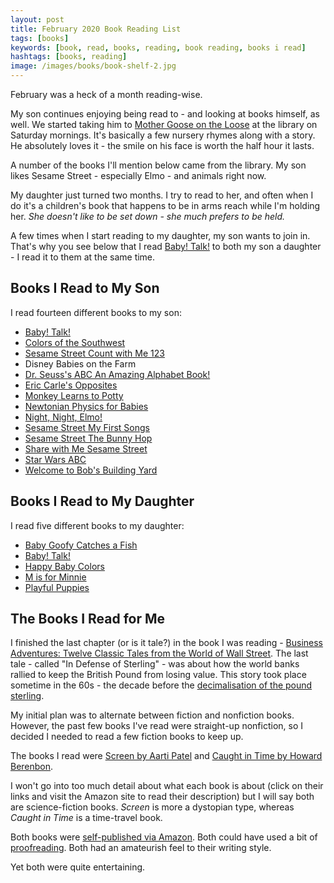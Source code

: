 ```yaml
---
layout: post
title: February 2020 Book Reading List
tags: [books]
keywords: [book, read, books, reading, book reading, books i read]
hashtags: [books, reading]
image: /images/books/book-shelf-2.jpg
---
```


February was a heck of a month reading-wise.

My son continues enjoying being read to - and looking at books himself, as well. We started taking him to [Mother Goose on the Loose](https://mgol.net/) at the library on Saturday mornings. It's basically a few nursery rhymes along with a story. He absolutely loves it - the smile on his face is worth the half hour it lasts.

A number of the books I'll mention below came from the library. My son likes Sesame Street - especially Elmo - and animals right now.

My daughter just turned two months. I try to read to her, and often when I do it's a children's book that happens to be in arms reach while I'm holding her. *She doesn't like to be set down - she much prefers to be held.*

A few times when I start reading to my daughter, my son wants to join in. That's why you see below that I read [Baby! Talk!](https://affiliates.abebooks.com/c/2462910/77416/2029?u=https://www.abebooks.com/products/isbn/9780517800799/30336399578) to both my son a daughter - I read it to them at the same time.

## Books I Read to My Son

I read fourteen different books to my son:

* [Baby! Talk!](https://affiliates.abebooks.com/c/2462910/77416/2029?u=https://www.abebooks.com/products/isbn/9780517800799/30336399578)
* [Colors of the Southwest](https://affiliates.abebooks.com/c/2462910/77416/2029?u=https://www.abebooks.com/products/isbn/9781947458512)
* [Sesame Street Count with Me 123](https://affiliates.abebooks.com/c/2462910/77416/2029?u=https://www.abebooks.com/products/isbn/9781412731447/22639691995)
* Disney Babies on the Farm
* [Dr. Seuss's ABC An Amazing Alphabet Book!](https://affiliates.abebooks.com/c/2462910/77416/2029?u=https://www.abebooks.com/products/isbn/9780679882817/30352336762)
* [Eric Carle's Opposites](https://affiliates.abebooks.com/c/2462910/77416/2029?u=https://www.abebooks.com/products/isbn/9780448445656/30314505385)
* [Monkey Learns to Potty](https://affiliates.abebooks.com/c/2462910/77416/2029?u=https://www.abebooks.com/products/isbn/9780976287728/22638272206)
* [Newtonian Physics for Babies](https://affiliates.abebooks.com/c/2462910/77416/2029?u=https://www.abebooks.com/products/isbn/9781492656203/30573865161)
* [Night, Night, Elmo!](https://affiliates.abebooks.com/c/2462910/77416/2029?u=https://www.abebooks.com/products/isbn/9780794427986/30331840115)
* [Sesame Street My First Songs](https://affiliates.abebooks.com/c/2462910/77416/2029?u=https://www.abebooks.com/products/isbn/9781524717704/30073106721)
* [Sesame Street The Bunny Hop](https://affiliates.abebooks.com/c/2462910/77416/2029?u=https://www.abebooks.com/products/isbn/9780375826931/30510596604)
* [Share with Me Sesame Street](https://affiliates.abebooks.com/c/2462910/77416/2029?u=https://www.abebooks.com/products/isbn/9781412731409/30579985146)
* [Star Wars ABC](https://affiliates.abebooks.com/c/2462910/77416/2029?u=https://www.abebooks.com/products/isbn/9780545227384)
* [Welcome to Bob's Building Yard](https://affiliates.abebooks.com/c/2462910/77416/2029?u=https://www.abebooks.com/products/isbn/9780689853128/22638543693)

## Books I Read to My Daughter

I read five different books to my daughter:

* [Baby Goofy Catches a Fish](https://affiliates.abebooks.com/c/2462910/77416/2029?u=https://www.abebooks.com/products/isbn/9789999030052/22883584519)
* [Baby! Talk!](https://affiliates.abebooks.com/c/2462910/77416/2029?u=https://www.abebooks.com/products/isbn/9780517800799/30336399578)
* [Happy Baby Colors](https://affiliates.abebooks.com/c/2462910/77416/2029?u=https://www.abebooks.com/products/isbn/9780312491949/30130088335)
* [M is for Minnie](https://affiliates.abebooks.com/c/2462910/77416/2029?u=https://www.abebooks.com/products/isbn/9781368042024)
* [Playful Puppies](https://affiliates.abebooks.com/c/2462910/77416/2029?u=https://www.abebooks.com/products/isbn/9780866118637/30574569099)

## The Books I Read for Me

I finished the last chapter (or is it tale?) in the book I was reading - [Business Adventures: Twelve Classic Tales from the World of Wall Street](https://www.amazon.com/gp/product/B00L1TPCKW/?tag=hendrixjoseph-20). The last tale - called "In Defense of Sterling" - was about how the world banks rallied to keep the British Pound from losing value. This story took place sometime in the 60s - the decade before the [decimalisation of the pound sterling](https://en.wikipedia.org/wiki/Pound_sterling#Decimalisation).

My initial plan was to alternate between fiction and nonfiction books. However, the past few books I've read were straight-up nonfiction, so I decided I needed to read a few fiction books to keep up.

The books I read were [Screen by Aarti Patel](https://www.amazon.com/gp/product/B00KHKZQM0/?tag=hendrixjoseph-20) and [Caught in Time by Howard Berenbon](https://www.amazon.com/gp/product/B079B81FJX/?tag=hendrixjoseph-20).

I won't go into too much detail about what each book is about (click on their links and visit the Amazon site to read their description) but I will say both are science-fiction books. *Screen* is more a dystopian type, whereas *Caught in Time* is a time-travel book.

Both books were [self-published via Amazon](https://www.joehxblog.com/how-to-self-publish-a-book-on-amazon/). Both could have used a bit of [proofreading](https://www.amazon.com/dp/B07PJ5GYN8/?tag=hendrixjoseph-20). Both had an amateurish feel to their writing style.

Yet both were quite entertaining.
